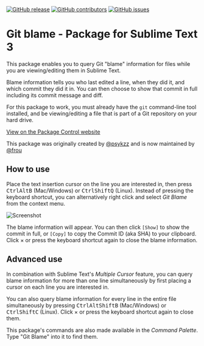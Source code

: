 [![GitHub release](https://img.shields.io/github/release/frou/st3-gitblame.svg)](https://github.com/frou/st3-gitblame/releases)
[![GitHub contributors](https://img.shields.io/github/contributors/frou/st3-gitblame.svg)](https://github.com/frou/st3-gitblame/graphs/contributors)
[![GitHub issues](https://img.shields.io/github/issues/frou/st3-gitblame.svg)](https://github.com/frou/st3-gitblame/issues)

# Git blame - Package for Sublime Text 3

This package enables you to query Git "blame" information for files while you are viewing/editing them in Sublime Text.

Blame information tells you who last edited a line, when they did it, and which commit they did it in. You can then choose to show that commit in full including its commit message and diff.

For this package to work, you must already have the `git` command-line tool installed, and be viewing/editing a file that is part of a Git repository on your hard drive.

[View on the Package Control website](https://packagecontrol.io/packages/Git%20blame)

This package was originally created by [@psykzz](https://github.com/psykzz) and is now maintained by [@frou](https://github.com/frou)

## How to use

Place the text insertion cursor on the line you are interested in, then press <kbd>Ctrl</kbd><kbd>Alt</kbd><kbd>B</kbd> (Mac/Windows) or <kbd>Ctrl</kbd><kbd>Shift</kbd><kbd>Q</kbd> (Linux). Instead of pressing the keyboard shortcut, you can alternatively right click and select *Git Blame* from the context menu.

![Screenshot](https://raw.githubusercontent.com/frou/st3-gitblame/master/screenshot.png)

The blame information will appear. You can then click `[Show]` to show the commit in full, or `[Copy]` to copy the Commit ID (aka SHA) to your clipboard. Click × or press the keyboard shortcut again to close the blame information.

## Advanced use

In combination with Sublime Text's *Multiple Cursor* feature, you can query blame information for more than one line simultaneously by first placing a cursor on each line you are interested in.

You can also query blame information for every line in the entire file simultaneously by pressing <kbd>Ctrl</kbd><kbd>Alt</kbd><kbd>Shift</kbd><kbd>B</kbd> (Mac/Windows) or <kbd>Ctrl</kbd><kbd>Shift</kbd><kbd>C</kbd> (Linux). Click × or press the keyboard shortcut again to close them.

This package's commands are also made available in the *Command Palette*. Type "Git Blame" into it to find them.
